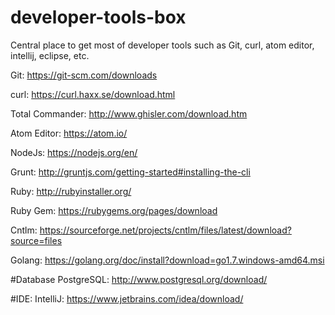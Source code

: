 # developer-tools-box
Central place to get most of developer tools such as Git, curl, atom editor, intellij, eclipse, etc.

Git:
https://git-scm.com/downloads

curl:
https://curl.haxx.se/download.html

Total Commander:
http://www.ghisler.com/download.htm

Atom Editor:
https://atom.io/

NodeJs:
https://nodejs.org/en/

Grunt:
http://gruntjs.com/getting-started#installing-the-cli


Ruby:
http://rubyinstaller.org/

Ruby Gem:
https://rubygems.org/pages/download

Cntlm:
https://sourceforge.net/projects/cntlm/files/latest/download?source=files

Golang:
https://golang.org/doc/install?download=go1.7.windows-amd64.msi

#Database
PostgreSQL:
http://www.postgresql.org/download/


#IDE:
IntelliJ:
https://www.jetbrains.com/idea/download/
